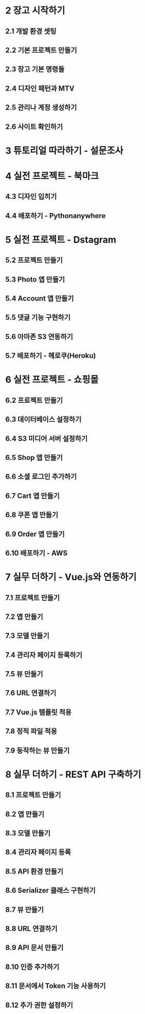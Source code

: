# 2 장고 시작하기
## 2.1 개발 환경 셋팅
## 2.2 기본 프로젝트 만들기
## 2.3 장고 기본 명령들
## 2.4 디자인 패턴과 MTV
## 2.5 관리나 계정 생성하기
## 2.6 사이트 확인하기


# 3 튜토리얼 따라하기 - 설문조사


# 4 실전 프로젝트 - 북마크
## 4.3 디자인 입히기
## 4.4 배포하기 - Pythonanywhere


# 5 실전 프로젝트 - Dstagram
## 5.2 프로젝트 만들기
## 5.3 Photo 앱 만들기
## 5.4 Account 앱 만들기
## 5.5 댓글 기능 구현하기
## 5.6 아마존 S3 연동하기
## 5.7 배포하기 - 헤로쿠(Heroku)


# 6 실전 프로젝트 - 쇼핑몰
## 6.2 프로젝트 만들기
## 6.3 데이터베이스 설정하기
## 6.4 S3 미디어 서버 설정하기
## 6.5 Shop 앱 만들기
## 6.6 소셜 로그인 추가하기
## 6.7 Cart 앱 만들기
## 6.8 쿠폰 앱 만들기
## 6.9 Order 앱 만들기
## 6.10 배포하기 - AWS


# 7 실무 더하기 - Vue.js와 연동하기
## 7.1 프로젝트 만들기
## 7.2 앱 만들기
## 7.3 모델 만들기
## 7.4 관리자 페이지 등록하기
## 7.5 뷰 만들기
## 7.6 URL 연결하기
## 7.7 Vue.js 템플릿 적용
## 7.8 정적 파일 적용
## 7.9 동작하는 뷰 만들기


# 8 실무 더하기 - REST API 구축하기
## 8.1 프로젝트 만들기
## 8.2 앱 만들기
## 8.3 모델 만들기
## 8.4 관리자 페이지 등록
## 8.5 API 환경 만들기
## 8.6 Serializer 클래스 구현하기
## 8.7 뷰 만들기
## 8.8 URL 연결하기
## 8.9 API 문서 만들기
## 8.10 인증 추가하기
## 8.11 문서에서 Token 기능 사용하기
## 8.12 추가 권한 설정하기